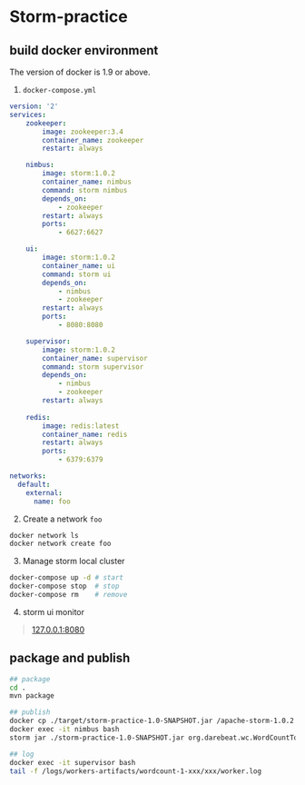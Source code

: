 # Storm-practice

## build docker environment
The version of docker is 1.9 or above.

1. `docker-compose.yml`

```yml
version: '2'
services:
    zookeeper:
        image: zookeeper:3.4
        container_name: zookeeper
        restart: always

    nimbus:
        image: storm:1.0.2
        container_name: nimbus
        command: storm nimbus
        depends_on:
            - zookeeper
        restart: always
        ports:
            - 6627:6627

    ui:
        image: storm:1.0.2
        container_name: ui
        command: storm ui
        depends_on:
            - nimbus
            - zookeeper
        restart: always
        ports:
            - 8080:8080

    supervisor:
        image: storm:1.0.2
        container_name: supervisor
        command: storm supervisor
        depends_on:
            - nimbus
            - zookeeper
        restart: always
    
    redis:
        image: redis:latest
        container_name: redis
        restart: always
        ports:
            - 6379:6379

networks:
  default:
    external:
      name: foo
```

2. Create a network `foo`

```sh
docker network ls
docker network create foo
```

3. Manage storm local cluster

```sh
docker-compose up -d # start
docker-compose stop  # stop
docker-compose rm    # remove
```

4. storm ui monitor
> [127.0.0.1:8080](127.0.0.1:8080)


## package and publish

```sh
## package
cd . 
mvn package

## publish
docker cp ./target/storm-practice-1.0-SNAPSHOT.jar /apache-storm-1.0.2
docker exec -it nimbus bash
storm jar ./storm-practice-1.0-SNAPSHOT.jar org.darebeat.wc.WordCountTopology wordcount

## log
docker exec -it supervisor bash
tail -f /logs/workers-artifacts/wordcount-1-xxx/xxx/worker.log
```